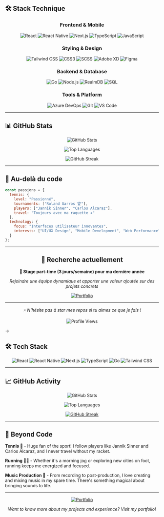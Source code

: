 ## 🛠 **Stack Technique**

<div align="center">

### **Frontend & Mobile**
![React](https://img.shields.io/badge/React-20232A?style=for-the-badge&logo=react&logoColor=61DAFB)
![React Native](https://img.shields.io/badge/React_Native-20232A?style=for-the-badge&logo=react&logoColor=61DAFB)
![Next.js](https://img.shields.io/badge/Next.js-000000?style=for-the-badge&logo=next.js&logoColor=white)
![TypeScript](https://img.shields.io/badge/TypeScript-007ACC?style=for-the-badge&logo=typescript&logoColor=white)
![JavaScript](https://img.shields.io/badge/JavaScript-F7DF1E?style=for-the-badge&logo=javascript&logoColor=black)

### **Styling & Design**
![Tailwind CSS](https://img.shields.io/badge/Tailwind_CSS-38B2AC?style=for-the-badge&logo=tailwind-css&logoColor=white)
![CSS3](https://img.shields.io/badge/CSS3-1572B6?style=for-the-badge&logo=css3&logoColor=white)
![SCSS](https://img.shields.io/badge/SCSS-CC6699?style=for-the-badge&logo=sass&logoColor=white)
![Adobe XD](https://img.shields.io/badge/Adobe%20XD-470137?style=for-the-badge&logo=Adobe%20XD&logoColor=#FF61F6)
![Figma](https://img.shields.io/badge/Figma-F24E1E?style=for-the-badge&logo=figma&logoColor=white)

### **Backend & Database**
![Go](https://img.shields.io/badge/Go-00ADD8?style=for-the-badge&logo=go&logoColor=white)
![Node.js](https://img.shields.io/badge/Node.js-43853D?style=for-the-badge&logo=node.js&logoColor=white)
![RealmDB](https://img.shields.io/badge/Realm-39477F?style=for-the-badge&logo=realm&logoColor=white)
![SQL](https://img.shields.io/badge/SQL-CC2927?style=for-the-badge&logo=microsoft-sql-server&logoColor=white)

### **Tools & Platform**
![Azure DevOps](https://img.shields.io/badge/Azure_DevOps-0078D7?style=for-the-badge&logo=azure-devops&logoColor=white)
![Git](https://img.shields.io/badge/Git-F05032?style=for-the-badge&logo=git&logoColor=white)
![VS Code](https://img.shields.io/badge/VS_Code-0078D4?style=for-the-badge&logo=visual%20studio%20code&logoColor=white)

</div>

---

## 📊 **GitHub Stats**

<div align="center">

![GitHub Stats](https://github-readme-stats.vercel.app/api?username=RomainReynaert&show_icons=true&theme=tokyonight&border_color=3B82F6&bg_color=0D1117&title_color=3B82F6&icon_color=3B82F6&text_color=C9D1D9)

![Top Languages](https://github-readme-stats.vercel.app/api/top-langs/?username=RomainReynaert&layout=compact&theme=tokyonight&border_color=3B82F6&bg_color=0D1117&title_color=3B82F6&text_color=C9D1D9)

![GitHub Streak](https://github-readme-streak-stats.herokuapp.com/?user=RomainReynaert&theme=tokyonight&border=3B82F6&background=0D1117&ring=3B82F6&fire=3B82F6&currStreakLabel=3B82F6)

</div>

---

## 🎾 **Au-delà du code**

```javascript
const passions = {
  tennis: {
    level: "Passionné",
    tournaments: ["Roland Garros 🏆"],
    players: ["Jannik Sinner", "Carlos Alcaraz"],
    travel: "Toujours avec ma raquette ✈️"
  },
  technology: {
    focus: "Interfaces utilisateur innovantes",
    interests: ["UI/UX Design", "Mobile Development", "Web Performance"]
  }
};
```

---

<div align="center">

## 💬 **Recherche actuellement**

**🎯 Stage part-time (3 jours/semaine) pour ma dernière année**

*Rejoindre une équipe dynamique et apporter une valeur ajoutée sur des projets concrets*

[![Portfolio](https://img.shields.io/badge/Découvrir_mon_portfolio-3B82F6?style=for-the-badge&logo=safari&logoColor=white)](https://romainreynaert.fr)

---

*⭐ N'hésite pas à star mes repos si tu aimes ce que je fais !*

![Profile Views](https://komarev.com/ghpvc/?username=RomainReynaert&color=3B82F6&style=for-the-badge)

</div>

->

## 🛠 Tech Stack

<p align="center">
  <img src="https://img.shields.io/badge/React-20232A?style=flat-square&logo=react&logoColor=61DAFB" alt="React"/>
  <img src="https://img.shields.io/badge/React_Native-20232A?style=flat-square&logo=react&logoColor=61DAFB" alt="React Native"/>
  <img src="https://img.shields.io/badge/Next.js-000000?style=flat-square&logo=next.js&logoColor=white" alt="Next.js"/>
  <img src="https://img.shields.io/badge/TypeScript-007ACC?style=flat-square&logo=typescript&logoColor=white" alt="TypeScript"/>
  <img src="https://img.shields.io/badge/Go-00ADD8?style=flat-square&logo=go&logoColor=white" alt="Go"/>
  <img src="https://img.shields.io/badge/Tailwind_CSS-38B2AC?style=flat-square&logo=tailwind-css&logoColor=white" alt="Tailwind CSS"/>
</p>

---

## 📈 GitHub Activity

<div align="center">
  
![GitHub Stats](https://github-readme-stats.vercel.app/api?username=RomainReynaert&show_icons=true&theme=dark&hide_border=true&bg_color=0D1117&title_color=6366f1&icon_color=6366f1&text_color=ffffff&hide_title=true)

![Top Languages](https://github-readme-stats.vercel.app/api/top-langs/?username=RomainReynaert&layout=compact&theme=dark&hide_border=true&bg_color=0D1117&title_color=6366f1&text_color=ffffff)

</div>

<div align="center">
  
[![GitHub Streak](https://github-readme-streak-stats.herokuapp.com/?user=RomainReynaert&theme=dark&hide_border=true&background=0D1117&stroke=6366f1&ring=6366f1&fire=6366f1&currStreakLabel=6366f1)](https://git.io/streak-stats)

</div>

---

## 🌟 Beyond Code

**Tennis 🎾** - Huge fan of the sport! I follow players like Jannik Sinner and Carlos Alcaraz, and I never travel without my racket.

**Running 🏃‍♂️** - Whether it's a morning jog or exploring new cities on foot, running keeps me energized and focused.

**Music Production 🎵** - From recording to post-production, I love creating and mixing music in my spare time. There's something magical about bringing sounds to life.

---

<div align="center">

[![Portfolio](https://img.shields.io/badge/👀_Check_out_my_portfolio-6366f1?style=for-the-badge)](https://romainreynaert.fr)

*Want to know more about my projects and experience? Visit my portfolio!*

</div>
